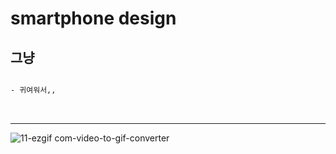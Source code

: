 <h1>smartphone design</h1>

## 그냥 
```bash

- 귀여워서,,

```

<br/>

---

![11-ezgif com-video-to-gif-converter](https://github.com/user-attachments/assets/a863fb21-bbea-426b-aa29-b92196320647)
